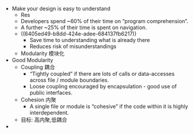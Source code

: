 - Make your design is easy to understand
	- Res
	- Developers spend ~60% of their time on “program comprehension”.
	- A further ~25% of their time is spent on navigation.
	- ((6405ed49-b8dd-424e-adee-684137fb6217))
		- Save time to understanding what is already there
		- Reduces risk of misunderstandings
	- Modularity 模块化
- Good Modularity
	- Coupling 耦合
		- “Tightly coupled” if there are lots of calls or data-accesses across file / module boundaries.
		- Loose coupling encouraged by encapsulation - good use of public interfaces.
	- Cohesion 内聚
		- A single file or module is “cohesive” if the code within it is highly interdependent.
	- 目标: 高内聚,低耦合
-